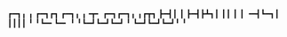 ┏━┓╻  ╻     ┏━┓┏┓ ┏━┓╻ ╻╺┳╸   ┏━┓┏━┓╻ ╻┏┳┓
┣━┫┃  ┃     ┣━┫┣┻┓┃ ┃┃ ┃ ┃    ╺━┫┗━┓┃ ┃┃┃┃
╹ ╹┗━╸┗━╸   ╹ ╹┗━┛┗━┛┗━┛ ╹    ┗━┛┗━┛┗━┛╹ ╹
